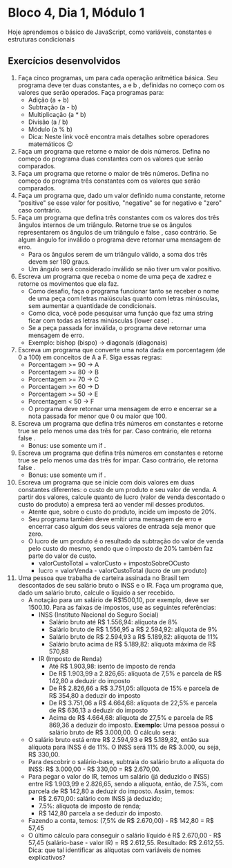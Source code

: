 # Bloco 4, Dia 1, Módulo 1

Hoje aprendemos o básico de JavaScript, como variáveis, constantes e estruturas condicionais

## Exercícios desenvolvidos

1. Faça cinco programas, um para cada operação aritmética básica. Seu programa deve ter duas constantes, a e b , definidas no começo com os valores que serão operados. Faça programas para:
    * Adição (a + b)
    * Subtração (a - b)
    * Multiplicação (a * b)
    * Divisão (a / b)
    * Módulo (a % b)
    * Dica: Neste link você encontra mais detalhes sobre operadores matemáticos 😉
2. Faça um programa que retorne o maior de dois números. Defina no começo do programa duas constantes com os valores que serão comparados.
3. Faça um programa que retorne o maior de três números. Defina no começo do programa três constantes com os valores que serão comparados.
4. Faça um programa que, dado um valor definido numa constante, retorne "positive" se esse valor for positivo, "negative" se for negativo e "zero" caso contrário.
5. Faça um programa que defina três constantes com os valores dos três ângulos internos de um triângulo. Retorne true se os ângulos representarem os ângulos de um triângulo e false , caso contrário. Se algum ângulo for inválido o programa deve retornar uma mensagem de erro.
    * Para os ângulos serem de um triângulo válido, a soma dos três devem ser 180 graus.
    * Um ângulo será considerado inválido se não tiver um valor positivo.
6. Escreva um programa que receba o nome de uma peça de xadrez e retorne os movimentos que ela faz.
    * Como desafio, faça o programa funcionar tanto se receber o nome de uma peça com letras maiúsculas quanto com letras minúsculas, sem aumentar a quantidade de condicionais.
    * Como dica, você pode pesquisar uma função que faz uma string ficar com todas as letras minúsculas (lower case) .
    * Se a peça passada for inválida, o programa deve retornar uma mensagem de erro.
    * Exemplo: bishop (bispo) -> diagonals (diagonais)
7. Escreva um programa que converte uma nota dada em porcentagem (de 0 a 100) em conceitos de A a F. Siga essas regras:
    * Porcentagem >= 90 -> A
    * Porcentagem >= 80 -> B
    * Porcentagem >= 70 -> C
    * Porcentagem >= 60 -> D
    * Porcentagem >= 50 -> E
    * Porcentagem < 50 -> F
    * O programa deve retornar uma mensagem de erro e encerrar se a nota passada for menor que 0 ou maior que 100.
8. Escreva um programa que defina três números em constantes e retorne true se pelo menos uma das três for par. Caso contrário, ele retorna false .
    * Bonus: use somente um if .
9. Escreva um programa que defina três números em constantes e retorne true se pelo menos uma das três for ímpar. Caso contrário, ele retorna false .
    * Bonus: use somente um if .
10. Escreva um programa que se inicie com dois valores em duas constantes diferentes: o custo de um produto e seu valor de venda. A partir dos valores, calcule quanto de lucro (valor de venda descontado o custo do produto) a empresa terá ao vender mil desses produtos.
    * Atente que, sobre o custo do produto, incide um imposto de 20%.
    * Seu programa também deve emitir uma mensagem de erro e encerrar caso algum dos seus valores de entrada seja menor que zero.
    * O lucro de um produto é o resultado da subtração do valor de venda pelo custo do mesmo, sendo que o imposto de 20% também faz parte do valor de custo.
        * valorCustoTotal = valorCusto + impostoSobreOCusto
        * lucro = valorVenda - valorCustoTotal (lucro de um produto)
11. Uma pessoa que trabalha de carteira assinada no Brasil tem descontados de seu salário bruto o INSS e o IR. Faça um programa que, dado um salário bruto, calcule o líquido a ser recebido.
    * A notação para um salário de R$1500,10, por exemplo, deve ser 1500.10. Para as faixas de impostos, use as seguintes referências:
        * INSS (Instituto Nacional do Seguro Social)
            * Salário bruto até R$ 1.556,94: alíquota de 8%
            * Salário bruto de R$ 1.556,95 a R$ 2.594,92: alíquota de 9%
            * Salário bruto de R$ 2.594,93 a R$ 5.189,82: alíquota de 11%
            * Salário bruto acima de R$ 5.189,82: alíquota máxima de R$ 570,88
        * IR (Imposto de Renda)
            * Até R$ 1.903,98: isento de imposto de renda
            * De R$ 1.903,99 a 2.826,65: alíquota de 7,5% e parcela de R$ 142,80 a deduzir do imposto
            * De R$ 2.826,66 a R$ 3.751,05: alíquota de 15% e parcela de R$ 354,80 a deduzir do imposto
            * De R$ 3.751,06 a R$ 4.664,68: alíquota de 22,5% e parcela de R$ 636,13 a deduzir do imposto
            * Acima de R$ 4.664,68: alíquota de 27,5% e parcela de R$ 869,36 a deduzir do imposto.
<b>Exemplo</b>: Uma pessoa possui o salário bruto de R$ 3.000,00. O cálculo será:
    * O salário bruto está entre R$ 2.594,93 e R$ 5.189,82, então sua alíquota para INSS é de 11%. O INSS será 11% de R$ 3.000, ou seja, R$ 330,00.
    * Para descobrir o salário-base, subtraia do salário bruto a alíquota do INSS: R$ 3.000,00 - R$ 330,00 = R$ 2.670,00.
    * Para pegar o valor do IR, temos um salário (já deduzido o INSS) entre R$ 1.903,99 e 2.826,65, sendo a alíquota, então, de 7.5%, com parcela de R$ 142,80 a deduzir do imposto. Assim, temos:
        * R$ 2.670,00: salário com INSS já deduzido;
        * 7.5%: alíquota de imposto de renda;
        * R$ 142,80 parcela a se deduzir do imposto.
    * Fazendo a conta, temos: (7,5% de R$ 2.670,00) - R$ 142,80 = R$ 57,45
    * O último cálculo para conseguir o salário líquido é R$ 2.670,00 - R$ 57,45 (salário-base - valor IR) = R$ 2.612,55.
Resultado: R$ 2.612,55.
Dica: que tal identificar as alíquotas com variáveis de nomes explicativos?
